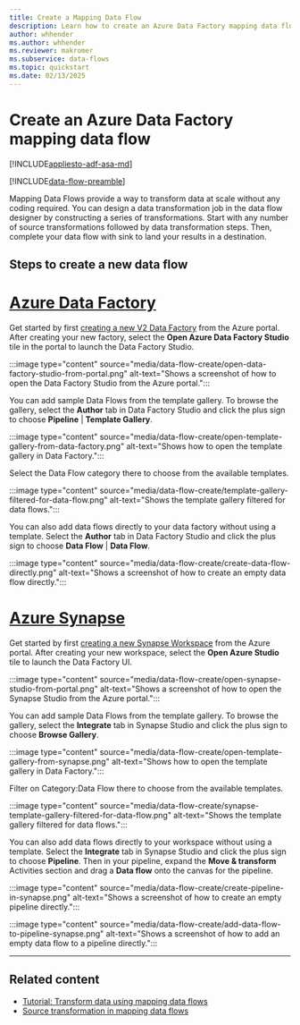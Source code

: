 ```yaml
---
title: Create a Mapping Data Flow
description: Learn how to create an Azure Data Factory mapping data flow.
author: whhender
ms.author: whhender
ms.reviewer: makromer
ms.subservice: data-flows
ms.topic: quickstart
ms.date: 02/13/2025
---
```


# Create an Azure Data Factory mapping data flow

[!INCLUDE[appliesto-adf-asa-md](includes/appliesto-adf-asa-md.md)]

[!INCLUDE[data-flow-preamble](includes/data-flow-preamble.md)]

Mapping Data Flows provide a way to transform data at scale without any coding required. You can design a data transformation job in the data flow designer by constructing a series of transformations. Start with any number of source transformations followed by data transformation steps. Then, complete your data flow with sink to land your results in a destination.

## Steps to create a new data flow

# [Azure Data Factory](#tab/data-factory)

Get started by first [creating a new V2 Data Factory](quickstart-create-data-factory-portal.md) from the Azure portal. After creating your new factory, select the **Open Azure Data Factory Studio** tile in the portal to launch the Data Factory Studio.

:::image type="content" source="media/data-flow-create/open-data-factory-studio-from-portal.png" alt-text="Shows a screenshot of how to open the Data Factory Studio from the Azure portal.":::

You can add sample Data Flows from the template gallery. To browse the gallery, select the **Author** tab in Data Factory Studio and click the plus sign to choose **Pipeline** | **Template Gallery**.

:::image type="content" source="media/data-flow-create/open-template-gallery-from-data-factory.png" alt-text="Shows how to open the template gallery in Data Factory.":::

Select the Data Flow category there to choose from the available templates.

:::image type="content" source="media/data-flow-create/template-gallery-filtered-for-data-flow.png" alt-text="Shows the template gallery filtered for data flows.":::

You can also add data flows directly to your data factory without using a template. Select the **Author** tab in Data Factory Studio and click the plus sign to choose **Data Flow** | **Data Flow**.  

:::image type="content" source="media/data-flow-create/create-data-flow-directly.png" alt-text="Shows a screenshot of how to create an empty data flow directly.":::

# [Azure Synapse](#tab/synapse-analytics)

Get started by first [creating a new Synapse Workspace](../synapse-analytics/quickstart-create-workspace.md) from the Azure portal. After creating your new workspace, select the **Open Azure  Studio** tile to launch the Data Factory UI.

:::image type="content" source="media/data-flow-create/open-synapse-studio-from-portal.png" alt-text="Shows a screenshot of how to open the Synapse Studio from the Azure portal.":::

You can add sample Data Flows from the template gallery.  To browse the gallery, select the **Integrate** tab in Synapse Studio and click the plus sign to choose **Browse Gallery**.

:::image type="content" source="media/data-flow-create/open-template-gallery-from-synapse.png" alt-text="Shows how to open the template gallery in Data Factory.":::

Filter on Category:Data Flow there to choose from the available templates.

:::image type="content" source="media/data-flow-create/synapse-template-gallery-filtered-for-data-flow.png" alt-text="Shows the template gallery filtered for data flows.":::

You can also add data flows directly to your workspace without using a template. Select the **Integrate** tab in Synapse Studio and click the plus sign to choose **Pipeline**.  Then in your pipeline, expand the **Move & transform** Activities section and drag a **Data flow** onto the canvas for the pipeline.

:::image type="content" source="media/data-flow-create/create-pipeline-in-synapse.png" alt-text="Shows a screenshot of how to create an empty pipeline directly.":::

:::image type="content" source="media/data-flow-create/add-data-flow-to-pipeline-synapse.png" alt-text="Shows a screenshot of how to add an empty data flow to a pipeline directly.":::

---

## Related content

* [Tutorial: Transform data using mapping data flows](tutorial-data-flow.md)
* [Source transformation in mapping data flows](data-flow-source.md)
